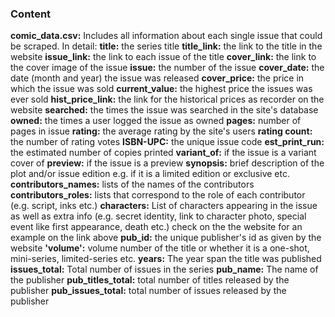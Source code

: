 ### Content

**comic_data.csv:**
Includes all information about each single issue that could be scraped. In detail:
**title:** the series title
**title_link:** the link to the title in the website
**issue_link:** the link to each issue of the title
**cover_link:** the link to the cover image of the issue
**issue:** the number of the issue
**cover_date:** the date (month and year) the issue was released
**cover_price:** the price in which the issue was sold
**current_value:** the highest price the issues was ever sold
**hist_price_link:** the link for the historical prices as recorder on the website
**searched:** the times the issue was searched in the site's database
**owned:** the times a user logged the issue as owned
**pages:** number of pages in issue
**rating:** the average rating by the site's users
**rating count:** the number of rating votes
**ISBN-UPC:** the unique issue code
**est_print_run:** the estimated number of copies printed
**variant_of:** if the issue is a variant cover of
**preview:** if the issue is a preview
**synopsis:** brief description of the plot and/or issue edition e.g. if it is a limited edition or exclusive etc.
**contributors_names:** lists of the names of the contributors
**contributors_roles:** lists that correspond to the role of each contributor (e.g. script, inks etc.)
**characters:** List of characters appearing in the issue as well as extra info (e.g. secret identity, link to character photo, special event like first appearance, death etc.) check on the the website for an example on the link above
**pub_id:** the unique publisher's id as given by the website
**'volume':** volume number of the title or whether it is a one-shot, mini-series, limited-series etc.
**years:** The year span the title was published
**issues_total:** Total number of issues in the series
**pub_name:** The name of the publisher
**pub_titles_total:** total number of titles released by the publisher
**pub_issues_total:** total number of issues released by the publisher